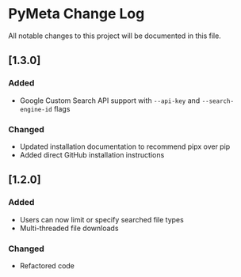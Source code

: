 # PyMeta Change Log
All notable changes to this project will be documented in this file.

## [1.3.0]
### Added
* Google Custom Search API support with `--api-key` and `--search-engine-id` flags

### Changed
* Updated installation documentation to recommend pipx over pip
* Added direct GitHub installation instructions

## [1.2.0]
### Added
* Users can now limit or specify searched file types
* Multi-threaded file downloads

### Changed
* Refactored code